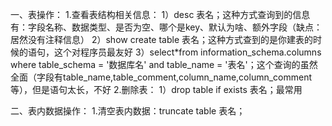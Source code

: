 一、表操作：
1.查看表结构相关信息：
	1）desc 表名；这种方式查询到的信息有：字段名称、数据类型、是否为空、哪个是key、默认为啥、额外字段（缺点：居然没有注释信息）
	2）show create table 表名；这种方式查到的是你建表的时候的语句，这个对程序员最友好
	3）select*from information_schema.columns where table_schema = '数据库名' and table_name = '表名'；这个查询的虽然全面（字段有table_name,table_comment,column_name,column_comment等），但是语句太长，不好
2.删除表：
	1）drop table if exists 表名；最常用


二、表内数据操作：
1.清空表内数据：truncate table 表名；
